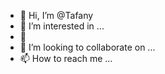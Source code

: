 - 👋 Hi, I’m @Tafany
- 👀 I’m interested in ...
- 🌱  
- 💞️ I’m looking to collaborate on ...
- 📫 How to reach me ...

<!---
Tafany/Tafany is a ✨ special ✨ repository because its `README.md` (this file) appears on your GitHub profile.
You can click the Preview link to take a look at your changes.
--->
